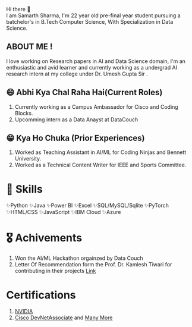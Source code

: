 Hi there 👋 <br>
I am Samarth Sharma, I'm 22 year old pre-final year student pursuing a batchelor's in B.Tech Computer Science, With Specialization in Data Science.

## ABOUT ME !
I love working on Research papers in AI and Data Science domain, I'm an enthusiastic and avid learner and currently working as a undergrad AI research intern at my college under Dr. Umesh Gupta Sir .

## :smile: Abhi Kya Chal Raha Hai(Current Roles)
1) Currently working as a Campus Ambassador for Cisco and Coding Blocks.
2) Upcomming intern as a Data Anayst at DataCouch

## :grin:  Kya Ho Chuka (Prior Experiences)
1) Worked as Teaching Assistant in AI/ML for Coding Ninjas and Bennett University.
2) Worked as a Technical Content Writer for IEEE and Sports Committee.

# 📝 Skills 

✨Python
✨Java
✨Power BI
✨Excel
✨SQL/MySQL/Sqlite
✨PyTorch
✨HTML/CSS
✨JavaScript
✨IBM Cloud 
✨Azure

# :medal_military: Achivements
1) Won the AI/ML Hackathon orgainzed by Data Couch
2) Letter Of Recommendation form the Prof. Dr. Kamlesh Tiwari for contributing in their projects [Link](https://drive.google.com/file/d/18d2ezzu00xZXYbvz9NXrTqk0--4fCKgZ/view?usp=sharing)

# Certifications
1) [NVIDIA](https://courses.nvidia.com/certificates/e96a03f67aea48068fe534a1a6c087be/)
2) [Cisco DevNetAssociate](https://www.credly.com/badges/ed032ee8-0562-444c-bc2f-f89073451c7d/linked_in_profile)
and [Many More](https://www.linkedin.com/in/samarth-sharma-00a4631ba/details/certifications/) 
